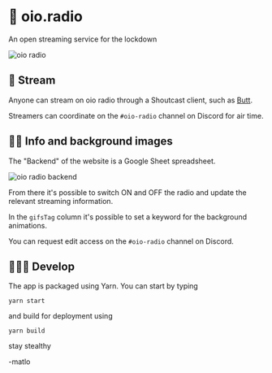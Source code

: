 # 📡 oio.radio
An open streaming service for the lockdown

![oio radio](https://raw.githubusercontent.com/oio/oio.radio/master/pics/radioe.jpg)

## 🗼 Stream

Anyone can stream on oio radio through a Shoutcast client, such as [Butt](http://danielnoethen.de/butt/).

Streamers can coordinate on the `#oio-radio` channel on Discord for air time.

## 👯‍♀️ Info and background images

The "Backend" of the website is a Google Sheet spreadsheet. 

![oio radio backend](https://raw.githubusercontent.com/oio/oio.radio/master/pics/radio.gif)

From there it's possible to switch ON and OFF the radio and update the relevant streaming information.

In the `gifsTag` column it's possible to set a keyword for the background animations.

You can request edit access on the `#oio-radio` channel on Discord.


## 👩🏻‍💻 Develop

The app is packaged using Yarn.
You can start by typing 

```
yarn start
```

and build for deployment using

```
yarn build
```

stay stealthy

-matlo